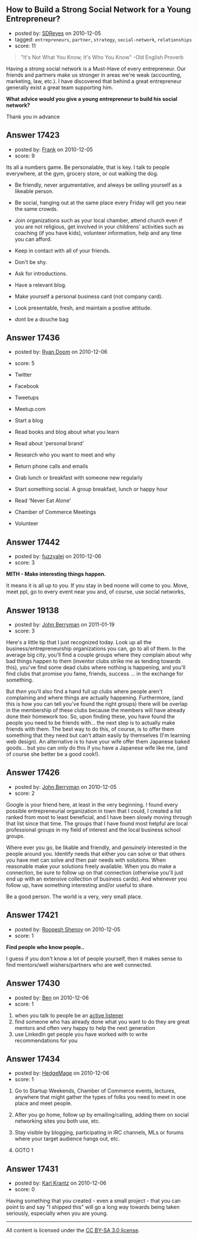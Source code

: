 ## How to Build a Strong Social Network for a Young Entrepreneur?

- posted by: [SDReyes](https://stackexchange.com/users/-1/5001-sdreyes) on 2010-12-05
- tagged: `entrepreneurs`, `partner`, `strategy`, `social-network`, `relationships`
- score: 11

> "It's Not What You Know, It's Who You
> Know" -Old English Proverb

Having a strong social network is a Must-Have of every entrepreneur. Our friends and partners make us stronger in areas we're weak (accounting, marketing, law, etc.). I have discovered that behind a great entrepreneur generally exist a great team supporting him.

**What advice would you give a young entrepreneur to build his social network?**

Thank you in advance


## Answer 17423

- posted by: [Frank](https://stackexchange.com/users/-1/4858-frank) on 2010-12-05
- score: 9

Its all a numbers game.  Be personalable, that is key.  I talk to people everywhere, at the gym, grocery store, or out walking the dog.  

 - Be friendly, never argumentative,
   and always be selling yourself as a
   likeable person.  

   

 - Be social, hanging out at the same place every Friday will get you near the same crowds.

   

 - Join organizations such as your local
   chamber, attend church even if you 
   are not religious, get involved in your childrens' activities such as coaching (if you have kids), volunteer information, help and any time you can afford. 
 - Keep in contact with all of your friends.
 - Don't be shy.
 - Ask for introductions.
 - Have a relevant blog.
 - Make yourself a personal business card (not company card).
 - Look presentable, fresh, and maintain a postive attitude. 
- dont be a douche bag







## Answer 17436

- posted by: [Ryan Doom](https://stackexchange.com/users/-1/5655-ryan-doom) on 2010-12-06
- score: 5

 - Twitter
 - Facebook
 - Tweetups
 - Meetup.com
 - Start a blog
 - Read books and blog about what you learn
 - Read about 'personal brand'
 - Research who you want to meet and why
 - Return phone calls and emails
 - Grab lunch or breakfast with someone new regularly
 - Start something social. A group breakfast, lunch or happy hour
 - Read 'Never Eat Alone'
 - Chamber of Commerce Meetings
 - Volunteer


## Answer 17442

- posted by: [fuzzyalej](https://stackexchange.com/users/-1/5545-fuzzyalej) on 2010-12-06
- score: 3

**MITH - Make interesting things happen.**

It means it is all up to you. If you stay in bed noone will come to you.
Move, meet ppl, go to every event near you and, of course, use social networks,


## Answer 19138

- posted by: [John Berryman](https://stackexchange.com/users/-1/4773-john-berryman) on 2011-01-19
- score: 3

Here's a little tip that I just recognized today.  Look up all the business/entrepreneurship organizations you can, go to all of them.  In the average big city, you'll find a couple groups where they complain about why bad things happen to them (inventor clubs strike me as tending towards this), you've find some dead clubs where nothing is happening, and you'll find clubs that promise you fame, friends, success ... in the exchange for something. 

But *then* you'll also find a hand full up clubs where people aren't complaining and where things are actually happening.  Furthermore, (and this is how you can tell you've found the right groups) there will be overlap in the membership of these clubs because the members will have already done their homework too.  So, upon finding these, you have found the people you need to be friends with... the next step is to actually make friends with them.  The best way to do this, of course, is to offer them something that they need but can't attain easily by themselves (I'm learning web design).  An alternative is to have your wife offer them Japanese baked goods... but you can only do this if you have a Japanese wife like me, (and of course she better be a good cook!).


## Answer 17426

- posted by: [John Berryman](https://stackexchange.com/users/-1/4773-john-berryman) on 2010-12-05
- score: 2

Google is your friend here, at least in the very beginning.  I found every possible entrepreneurial organization in town that I could, I created a list ranked from most to least beneficial, and I have been slowly moving through that list since that time.  The groups that I have found most helpful are local professional groups in my field of interest and the local business school groups.

Where ever you go, be likable and friendly, and *genuinely* interested in the people around you.  Identify needs that either you can solve or that others you have met can solve and then pair needs with solutions.  When reasonable make your solutions freely available.  When you do make a connection, be sure to follow up on that connection (otherwise you'll just end up with an extensive collection of business cards).  And whenever you follow up, have something interesting and/or useful to share.

Be a good person.  The world is a very, very small place.


## Answer 17421

- posted by: [Roopesh Shenoy](https://stackexchange.com/users/-1/5821-roopesh-shenoy) on 2010-12-05
- score: 1

**Find people who know people..** 

I guess if you don't know a lot of people yourself, then it makes sense to find mentors/well wishers/partners who are well connected. 


## Answer 17430

- posted by: [Ben](https://stackexchange.com/users/-1/5804-ben) on 2010-12-06
- score: 1

<ol>
<li>when you talk to people be an <a href="http://en.wikipedia.org/wiki/Active_listening" rel="nofollow">active listener</a></li>
<li>find someone who has already done what you want to do they are great mentors and often very happy to help the next generation</li>
<li>use LinkedIn get people you have worked with to write recommendations for you</li>
</ol>



## Answer 17434

- posted by: [HedgeMage](https://stackexchange.com/users/-1/5198-hedgemage) on 2010-12-06
- score: 1

1. Go to Startup Weekends, Chamber of Commerce events, lectures, anywhere that might gather the types of folks you need to meet in one place and meet people.

2. After you go home, follow up by emailing/calling, adding them on social networking sites you both use, etc.

3. Stay visible by blogging, participating in IRC channels, MLs or forums where your target audience hangs out, etc.

4. GOTO 1


## Answer 17431

- posted by: [Karl Krantz](https://stackexchange.com/users/-1/5794-karl-krantz) on 2010-12-06
- score: 0

Having something that you created - even a small project - that you can point to and say "I shipped this" will go a long way towards being taken seriously, especially when you are young.



---

All content is licensed under the [CC BY-SA 3.0 license](https://creativecommons.org/licenses/by-sa/3.0/).
